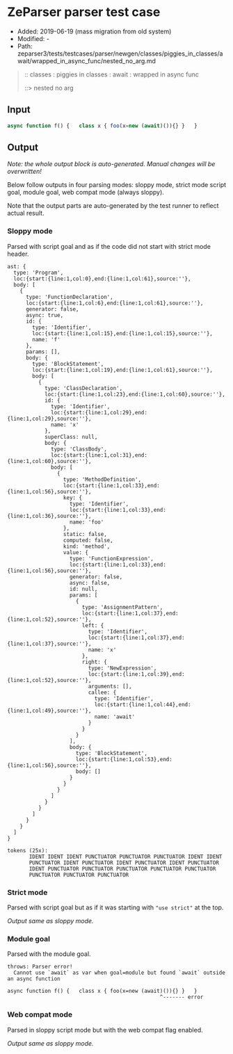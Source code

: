 # ZeParser parser test case

- Added: 2019-06-19 (mass migration from old system)
- Modified: -
- Path: zeparser3/tests/testcases/parser/newgen/classes/piggies_in_classes/await/wrapped_in_async_func/nested_no_arg.md

> :: classes : piggies in classes : await : wrapped in async func
>
> ::> nested no arg

## Input

`````js
async function f() {   class x { foo(x=new (await)()){} }   }
`````

## Output

_Note: the whole output block is auto-generated. Manual changes will be overwritten!_

Below follow outputs in four parsing modes: sloppy mode, strict mode script goal, module goal, web compat mode (always sloppy).

Note that the output parts are auto-generated by the test runner to reflect actual result.

### Sloppy mode

Parsed with script goal and as if the code did not start with strict mode header.

`````
ast: {
  type: 'Program',
  loc:{start:{line:1,col:0},end:{line:1,col:61},source:''},
  body: [
    {
      type: 'FunctionDeclaration',
      loc:{start:{line:1,col:6},end:{line:1,col:61},source:''},
      generator: false,
      async: true,
      id: {
        type: 'Identifier',
        loc:{start:{line:1,col:15},end:{line:1,col:15},source:''},
        name: 'f'
      },
      params: [],
      body: {
        type: 'BlockStatement',
        loc:{start:{line:1,col:19},end:{line:1,col:61},source:''},
        body: [
          {
            type: 'ClassDeclaration',
            loc:{start:{line:1,col:23},end:{line:1,col:60},source:''},
            id: {
              type: 'Identifier',
              loc:{start:{line:1,col:29},end:{line:1,col:29},source:''},
              name: 'x'
            },
            superClass: null,
            body: {
              type: 'ClassBody',
              loc:{start:{line:1,col:31},end:{line:1,col:60},source:''},
              body: [
                {
                  type: 'MethodDefinition',
                  loc:{start:{line:1,col:33},end:{line:1,col:56},source:''},
                  key: {
                    type: 'Identifier',
                    loc:{start:{line:1,col:33},end:{line:1,col:36},source:''},
                    name: 'foo'
                  },
                  static: false,
                  computed: false,
                  kind: 'method',
                  value: {
                    type: 'FunctionExpression',
                    loc:{start:{line:1,col:33},end:{line:1,col:56},source:''},
                    generator: false,
                    async: false,
                    id: null,
                    params: [
                      {
                        type: 'AssignmentPattern',
                        loc:{start:{line:1,col:37},end:{line:1,col:52},source:''},
                        left: {
                          type: 'Identifier',
                          loc:{start:{line:1,col:37},end:{line:1,col:37},source:''},
                          name: 'x'
                        },
                        right: {
                          type: 'NewExpression',
                          loc:{start:{line:1,col:39},end:{line:1,col:52},source:''},
                          arguments: [],
                          callee: {
                            type: 'Identifier',
                            loc:{start:{line:1,col:44},end:{line:1,col:49},source:''},
                            name: 'await'
                          }
                        }
                      }
                    ],
                    body: {
                      type: 'BlockStatement',
                      loc:{start:{line:1,col:53},end:{line:1,col:56},source:''},
                      body: []
                    }
                  }
                }
              ]
            }
          }
        ]
      }
    }
  ]
}

tokens (25x):
       IDENT IDENT IDENT PUNCTUATOR PUNCTUATOR PUNCTUATOR IDENT IDENT
       PUNCTUATOR IDENT PUNCTUATOR IDENT PUNCTUATOR IDENT PUNCTUATOR
       IDENT PUNCTUATOR PUNCTUATOR PUNCTUATOR PUNCTUATOR PUNCTUATOR
       PUNCTUATOR PUNCTUATOR PUNCTUATOR
`````

### Strict mode

Parsed with script goal but as if it was starting with `"use strict"` at the top.

_Output same as sloppy mode._

### Module goal

Parsed with the module goal.

`````
throws: Parser error!
  Cannot use `await` as var when goal=module but found `await` outside an async function

async function f() {   class x { foo(x=new (await)()){} }   }
                                                 ^------- error
`````


### Web compat mode

Parsed in sloppy script mode but with the web compat flag enabled.

_Output same as sloppy mode._

